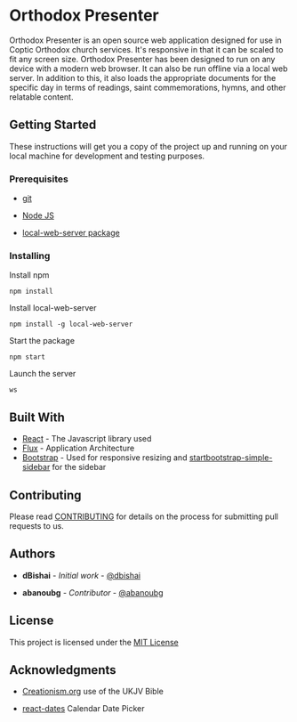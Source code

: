 # Orthodox Presenter

Orthodox Presenter is an open source web application designed for use in Coptic Orthodox church services. It's responsive in that it can be scaled to fit any screen size. Orthodox Presenter has been designed to run on any device with a modern web browser. It can also be run offline via a local web server. In addition to this, it also loads the appropriate documents for the specific day in terms of readings, saint commemorations, hymns, and other relatable content.

## Getting Started

These instructions will get you a copy of the project up and running on your local machine for development and testing purposes.

### Prerequisites


- [git](https://git-scm.com/)

- [Node JS](https://nodejs.org/en/)

- [local-web-server package](https://www.npmjs.com/package/local-web-server)


### Installing 

Install npm

```
npm install
```

Install local-web-server

```
npm install -g local-web-server
```

Start the package

```
npm start
```

Launch the server

```
ws
```


## Built With

* [React](https://reactjs.org/) - The Javascript library used
* [Flux](https://facebook.github.io/flux/) - Application Architecture
* [Bootstrap](https://getbootstrap.com/) - Used for responsive resizing and [startbootstrap-simple-sidebar](https://github.com/BlackrockDigital/startbootstrap-simple-sidebar)  for the sidebar

## Contributing

Please read [CONTRIBUTING](https://github.com/dbishai/orthodox-presenter/wiki/Contributing) for details on the process for submitting pull requests to us.
 

## Authors

* **dBishai** - *Initial work* - [@dbishai](https://github.com/dbishai)

* **abanoubg** - *Contributor* - [@abanoubg](https://github.com/AbanoubG)

## License

This project is licensed under the [MIT License](https://opensource.org/licenses/MIT)

## Acknowledgments

* [Creationism.org](http://www.creationism.org/BibleUKJV/00Preface2UKJV.htm) use of the UKJV Bible

* [react-dates](https://github.com/airbnb/react-dates) Calendar Date Picker